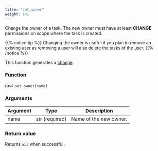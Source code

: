 ```yaml
---
title: "set_owner"
weight: 141
---
```


Change the owner of a task. The new owner must have at least **CHANGE** permissions on scope where the task is created.

{{% notice tip %}}
Changing the owner is useful if you plan to remove an existing user as removing a user will also delete the tasks of the user.
{{% /notice %}}

This function generates a [change](../../../overview/changes).

### Function

*task*.`set_owner(name)`

### Arguments

Argument | Type | Description
-------- | ---- | -----------
name | str (required) | Name of the new owner.

### Return value

Returns `nil` when successful.
